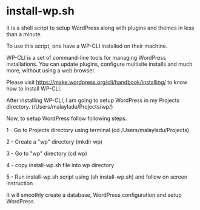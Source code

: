 # install-wp.sh

It is a shell script to setup WordPress along with plugins and themes in less than a minute.

To use this script, one have a WP-CLI installed on their machine.

WP-CLI is a set of command-line tools for managing WordPress installations. You can update plugins, configure multisite installs and much more, without using a web browser.

Please visit https://make.wordpress.org/cli/handbook/installing/ to know how to install WP-CLI.

After installing WP-CLI, I am going to setup WordPress in my Projects directory. (/Users/malayladu/Projects/wp/)

Now, to setup WordPress follow following steps.

1 - Go to Projects directory using terminal (cd /Users/malayladu/Projects)

2 - Create a "wp" directory (mkdir wp)

3 - Go to "wp" directory (cd wp)

4 - copy install-wp.sh file into wp directory

5 - Run install-wp.sh script using (sh install-wp.sh) and follow on screen instruction

It will smoothly create a database, WordPress configuration and setup WordPress.

 
